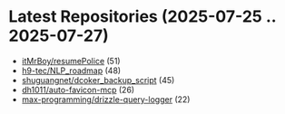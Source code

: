 # Latest Repositories (2025-07-25 .. 2025-07-27)

- [itMrBoy/resumePolice](https://github.com/itMrBoy/resumePolice) (51)
- [h9-tec/NLP_roadmap](https://github.com/h9-tec/NLP_roadmap) (48)
- [shuguangnet/dcoker_backup_script](https://github.com/shuguangnet/dcoker_backup_script) (45)
- [dh1011/auto-favicon-mcp](https://github.com/dh1011/auto-favicon-mcp) (26)
- [max-programming/drizzle-query-logger](https://github.com/max-programming/drizzle-query-logger) (22)
